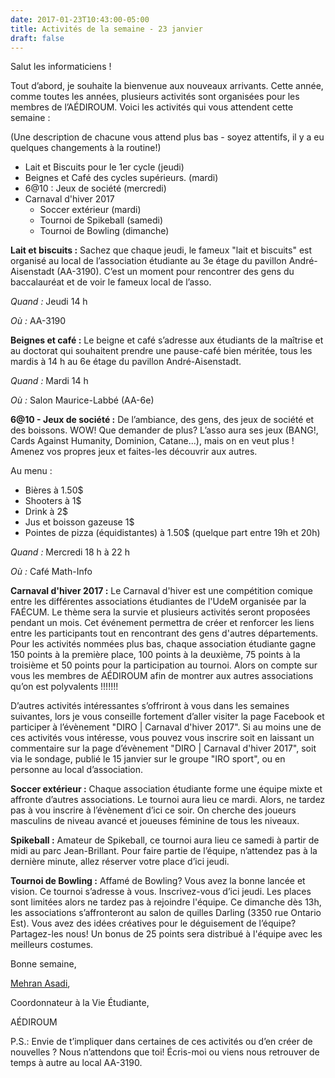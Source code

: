 ```yaml
---
date: 2017-01-23T10:43:00-05:00
title: Activités de la semaine - 23 janvier
draft: false
---
```


Salut les informaticiens !

Tout d’abord, je souhaite la bienvenue aux nouveaux arrivants.
Cette année, comme toutes les années, plusieurs activités sont organisées pour les membres de l’AÉDIROUM.
Voici les activités qui vous attendent cette semaine :

(Une description de chacune vous attend plus bas -
soyez attentifs, il y a eu quelques changements à la routine!)

* Lait et Biscuits pour le 1er cycle (jeudi)
* Beignes et Café des cycles supérieurs. (mardi)
* 6@10 : Jeux de société (mercredi)
* Carnaval d'hiver 2017
  * Soccer extérieur (mardi)
  * Tournoi de Spikeball (samedi)
  * Tournoi de Bowling (dimanche)

**Lait et biscuits :**
Sachez que chaque jeudi, le fameux "lait et biscuits" est organisé au local de l’association étudiante au 3e étage du pavillon André-Aisenstadt (AA-3190).
C’est un moment pour rencontrer des gens du baccalauréat et de voir le fameux local de l’asso.

*Quand :* Jeudi 14 h

*Où :* AA-3190

**Beignes et café :**
Le beigne et café s’adresse aux étudiants de la maîtrise et au doctorat qui souhaitent prendre une pause-café bien méritée,
tous les mardis à 14 h au 6e étage du pavillon André-Aisenstadt.

*Quand :* Mardi 14 h

*Où :* Salon Maurice-Labbé (AA-6e)

**6@10 - Jeux de société :**
De l’ambiance, des gens, des jeux de société et des boissons.
WOW! Que demander de plus?
L’asso aura ses jeux (BANG!, Cards Against Humanity, Dominion, Catane...), mais on en veut plus !
Amenez vos propres jeux et faites-les découvrir aux autres.

Au menu :
* Bières à 1.50$
* Shooters à 1$
* Drink à 2$
* Jus et boisson gazeuse 1$
* Pointes de pizza (équidistantes) à 1.50$ (quelque part entre 19h et 20h)

*Quand :* Mercredi 18 h à 22 h

*Où :* Café Math-Info

**Carnaval d'hiver 2017 :**
Le Carnaval d'hiver est une compétition comique entre les différentes associations étudiantes de l'UdeM organisée par la FAÉCUM.
Le thème sera la survie et plusieurs activités seront proposées pendant un mois.
Cet événement permettra de créer et renforcer les liens entre les participants tout en rencontrant des gens d'autres départements.
Pour les activités nommées plus bas, chaque association étudiante gagne
150 points à la première place,
100 points à la deuxième,
75 points à la troisième et
50 points pour la participation au tournoi.
Alors on compte sur vous les membres de AÉDIROUM afin de montrer aux autres associations qu’on est polyvalents !!!!!!!

D’autres activités intéressantes s’offriront à vous dans les semaines suivantes,
lors je vous conseille fortement d’aller visiter la page Facebook et participer à l’évènement "DIRO | Carnaval d'hiver 2017".
Si au moins une de ces activités vous intéresse, vous pouvez vous inscrire
soit en laissant un commentaire sur la page d’évènement "DIRO | Carnaval d'hiver 2017",
soit via le sondage, publié le 15 janvier sur le groupe "IRO sport", ou en personne au local d’association.

**Soccer extérieur :**
Chaque association étudiante forme une équipe mixte et affronte d’autres associations.
Le tournoi aura lieu ce mardi.
Alors, ne tardez pas à vou inscrire à l’évènement d’ici ce soir.
On cherche des joueurs masculins de niveau avancé et joueuses féminine de tous les niveaux.

**Spikeball :**
Amateur de Spikeball, ce tournoi aura lieu ce samedi à partir de midi au parc Jean-Brillant.
Pour faire partie de l’équipe, n’attendez pas à la dernière minute, allez réserver votre place d’ici jeudi.

**Tournoi de Bowling :**
Affamé de Bowling? Vous avez la bonne lancée et vision.
Ce tournoi s’adresse à vous. Inscrivez-vous d’ici jeudi.
Les places sont limitées alors ne tardez pas à rejoindre l'équipe.
Ce dimanche dès 13h, les associations s’affronteront au salon de quilles Darling (3350 rue Ontario Est).
Vous avez des idées créatives pour le déguisement de l’équipe? 
Partagez-les nous! Un bonus de 25 points sera distribué à l'équipe avec les meilleurs costumes.


Bonne semaine,

[Mehran Asadi](mailto:mehran.asadi@umontreal.ca),

Coordonnateur à la Vie Étudiante,

AÉDIROUM

P.S.: Envie de t’impliquer dans certaines de ces activités ou d’en créer de nouvelles ?
Nous n’attendons que toi! Écris-moi ou viens nous retrouver de temps à autre au local AA-3190.

